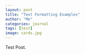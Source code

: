 ```yaml
---
layout: post
title: "Text Formatting Examples"
author: "Me"
categories: journal
tags: [test]
image: cards.jpg
---
```


Test Post.
